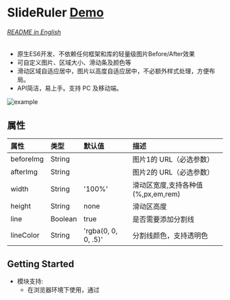 # SlideRuler [Demo](https://vincenttv.github.io/before-after-slider/example)

###### [README in English](README.md)

- 原生ES6开发、不依赖任何框架和库的轻量级图片Before/After效果
- 可自定义图片、区域大小、滑动条及颜色等
- 滑动区域自适应居中，图片以高度自适应居中，不必额外样式处理，方便布局。
- API简洁，易上手。支持 PC 及移动端。

![example]()

## 属性

| 属性           | 类型      | 默认值               | 描述                             |
| :------------ | :------- | :------------------ | :------------------------------ |
| beforeImg     | String   |                     | 图片1的 URL（必选参数）            |
| afterImg      | String   |                     | 图片2的 URL（必选参数）            |
| width         | String   | '100%'              | 滑动区宽度,支持各种值(%,px,em,rem) |
| height        | String   | none                | 滑动区高度                        |
| line          | Boolean  | true                | 是否需要添加分割线                 |
| lineColor     | String   | 'rgba(0, 0, 0, .5)' | 分割线颜色，支持透明色              |

## Getting Started

* 模块支持:
    * 在浏览器环境下使用，通过<script>标签来引入这个类库
    * 通过NPM安装使用
    * 兼容 ES6(ES2015) 的模块系统、CommonJS 和 AMD 模块规范

### Install

```shell
npm install before-after-slider --save
```


## How to Contribute

Anyone and everyone is welcome to contribute to this project. The best way to start is by checking our [open issues](https://github.com/VincentTV/before-after-slider/issues),[submit a new issues](https://github.com/VincentTV/before-after-slider/issues/new?labels=bug) or [feature request](https://github.com/VincentTV/before-after-slider/issues/new?labels=enhancement), participate in discussions, upvote or downvote the issues you like or dislike.

## License

[**The MIT License**](http://opensource.org/licenses/MIT).